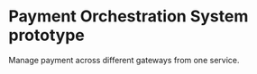 # Payment Orchestration System prototype

Manage payment across different gateways from one service.
